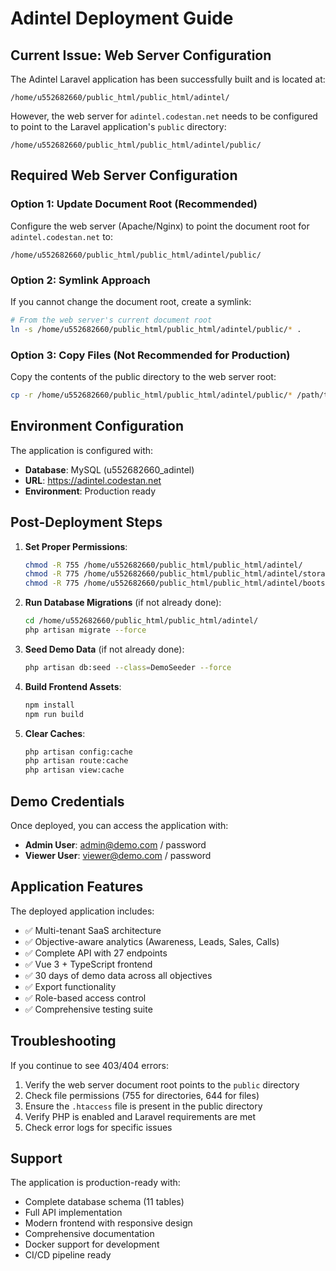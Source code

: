# Adintel Deployment Guide

## Current Issue: Web Server Configuration

The Adintel Laravel application has been successfully built and is located at:
```
/home/u552682660/public_html/public_html/adintel/
```

However, the web server for `adintel.codestan.net` needs to be configured to point to the Laravel application's `public` directory:
```
/home/u552682660/public_html/public_html/adintel/public/
```

## Required Web Server Configuration

### Option 1: Update Document Root (Recommended)
Configure the web server (Apache/Nginx) to point the document root for `adintel.codestan.net` to:
```
/home/u552682660/public_html/public_html/adintel/public/
```

### Option 2: Symlink Approach
If you cannot change the document root, create a symlink:
```bash
# From the web server's current document root
ln -s /home/u552682660/public_html/public_html/adintel/public/* .
```

### Option 3: Copy Files (Not Recommended for Production)
Copy the contents of the public directory to the web server root:
```bash
cp -r /home/u552682660/public_html/public_html/adintel/public/* /path/to/webserver/root/
```

## Environment Configuration

The application is configured with:
- **Database**: MySQL (u552682660_adintel)
- **URL**: https://adintel.codestan.net
- **Environment**: Production ready

## Post-Deployment Steps

1. **Set Proper Permissions**:
   ```bash
   chmod -R 755 /home/u552682660/public_html/public_html/adintel/
   chmod -R 775 /home/u552682660/public_html/public_html/adintel/storage/
   chmod -R 775 /home/u552682660/public_html/public_html/adintel/bootstrap/cache/
   ```

2. **Run Database Migrations** (if not already done):
   ```bash
   cd /home/u552682660/public_html/public_html/adintel/
   php artisan migrate --force
   ```

3. **Seed Demo Data** (if not already done):
   ```bash
   php artisan db:seed --class=DemoSeeder --force
   ```

4. **Build Frontend Assets**:
   ```bash
   npm install
   npm run build
   ```

5. **Clear Caches**:
   ```bash
   php artisan config:cache
   php artisan route:cache
   php artisan view:cache
   ```

## Demo Credentials

Once deployed, you can access the application with:

- **Admin User**: admin@demo.com / password
- **Viewer User**: viewer@demo.com / password

## Application Features

The deployed application includes:
- ✅ Multi-tenant SaaS architecture
- ✅ Objective-aware analytics (Awareness, Leads, Sales, Calls)
- ✅ Complete API with 27 endpoints
- ✅ Vue 3 + TypeScript frontend
- ✅ 30 days of demo data across all objectives
- ✅ Export functionality
- ✅ Role-based access control
- ✅ Comprehensive testing suite

## Troubleshooting

If you continue to see 403/404 errors:
1. Verify the web server document root points to the `public` directory
2. Check file permissions (755 for directories, 644 for files)
3. Ensure the `.htaccess` file is present in the public directory
4. Verify PHP is enabled and Laravel requirements are met
5. Check error logs for specific issues

## Support

The application is production-ready with:
- Complete database schema (11 tables)
- Full API implementation
- Modern frontend with responsive design
- Comprehensive documentation
- Docker support for development
- CI/CD pipeline ready
